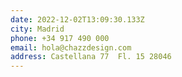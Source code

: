 ```yaml
---
date: 2022-12-02T13:09:30.133Z
city: Madrid
phone: +34 917 490 000
email: hola@chazzdesign.com
address: Castellana 77  Fl. 15 28046
---
```


